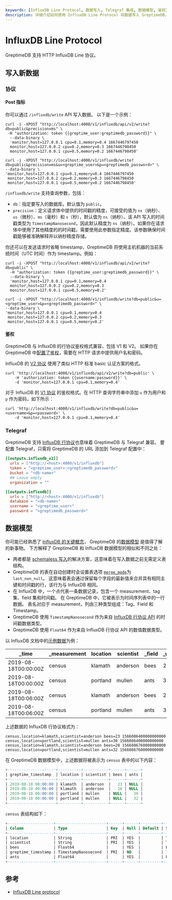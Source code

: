```yaml
---
keywords: [InfluxDB Line Protocol, 数据写入, Telegraf 集成, 数据模型, 鉴权]
description: 详细介绍如何使用 InfluxDB Line Protocol 将数据写入 GreptimeDB，包括协议、鉴权、Telegraf 集成和数据模型映射。
---
```


# InfluxDB Line Protocol

GreptimeDB 支持 HTTP InfluxDB Line 协议。

## 写入新数据

### 协议

#### Post 指标

你可以通过 `/influxdb/write` API 写入数据。
以下是一个示例：

<Tabs>

<TabItem value="InfluxDB line protocol V2" label="InfluxDB line protocol V2">

```shell
curl -i -XPOST "http://localhost:4000/v1/influxdb/api/v2/write?db=public&precision=ms" \
 -H "authorization: token {{greptime_user:greptimedb_password}}" \
  --data-binary \
  'monitor,host=127.0.0.1 cpu=0.1,memory=0.4 1667446797450
  monitor,host=127.0.0.2 cpu=0.2,memory=0.3 1667446798450
  monitor,host=127.0.0.1 cpu=0.5,memory=0.2 1667446798450'
```
</TabItem>

<TabItem value="InfluxDB line protocol V1" label="InfluxDB line protocol V1">

```shell
curl -i -XPOST "http://localhost:4000/v1/influxdb/write?db=public&precision=ms&u=<greptime_user>&p=<greptimedb_password>" \
--data-binary \
'monitor,host=127.0.0.1 cpu=0.1,memory=0.4 1667446797450
 monitor,host=127.0.0.2 cpu=0.2,memory=0.3 1667446798450
 monitor,host=127.0.0.1 cpu=0.5,memory=0.2 1667446798450'
```
</TabItem>

</Tabs>

`/influxdb/write` 支持查询参数，包括：

* `db`：指定要写入的数据库。默认值为 `public`。
* `precision`：定义请求体中提供的时间戳的精度，可接受的值为 `ns`（纳秒）、`us`（微秒）、`ms`（毫秒）和 `s`（秒），默认值为 `ns`（纳秒）。该 API 写入的时间戳类型为 `TimestampNanosecond`，因此默认精度为 `ns`（纳秒）。如果你在请求体中使用了其他精度的的时间戳，需要使用此参数指定精度。该参数确保时间戳能够被准确解释并以纳秒精度存储。

你还可以在发送请求时省略 timestamp，GreptimeDB 将使用主机机器的当前系统时间（UTC 时间）作为 timestamp。例如：

<Tabs>

<TabItem value="InfluxDB line protocol V2" label="InfluxDB line protocol V2">

```shell
curl -i -XPOST "http://localhost:4000/v1/influxdb/api/v2/write?db=public" \
  -H "authorization: token {{greptime_user:greptimedb_password}}" \
  --data-binary \
  'monitor,host=127.0.0.1 cpu=0.1,memory=0.4
  monitor,host=127.0.0.2 cpu=0.2,memory=0.3
  monitor,host=127.0.0.1 cpu=0.5,memory=0.2'
```
</TabItem>

<TabItem value="InfluxDB line protocol V1" label="InfluxDB line protocol V1">

```shell
curl -i -XPOST "http://localhost:4000/v1/influxdb/write?db=public&u=<greptime_user>&p=<greptimedb_password>" \
--data-binary \
'monitor,host=127.0.0.1 cpu=0.1,memory=0.4
 monitor,host=127.0.0.2 cpu=0.2,memory=0.3
 monitor,host=127.0.0.1 cpu=0.5,memory=0.2'
```
</TabItem>

</Tabs>

#### 鉴权

GreptimeDB 与 InfluxDB 的行协议鉴权格式兼容，包括 V1 和 V2。
如果你在 GreptimeDB 中[配置了鉴权](/user-guide/deployments-administration/authentication/overview.md)，需要在 HTTP 请求中提供用户名和密码。

<Tabs>

<TabItem value="InfluxDB line protocol V2" label="InfluxDB line protocol V2">

InfluxDB 的 [V2 协议](https://docs.influxdata.com/influxdb/v1.8/tools/api/?t=Auth+Enabled#apiv2query-http-endpoint) 使用了类似 HTTP 标准 basic 认证方案的格式。

```shell
curl 'http://localhost:4000/v1/influxdb/api/v2/write?db=public' \
    -H 'authorization: token {{username:password}}' \
    -d 'monitor,host=127.0.0.1 cpu=0.1,memory=0.4'
```

</TabItem>

<TabItem value="InfluxDB line protocol V1" label="InfluxDB line protocol V1">

对于 InfluxDB 的 [V1 协议](https://docs.influxdata.com/influxdb/v1.8/tools/api/?t=Auth+Enabled#query-string-parameters-1) 的鉴权格式。在 HTTP 查询字符串中添加 `u` 作为用户和 `p` 作为密码，如下所示：

```shell
curl 'http://localhost:4000/v1/influxdb/write?db=public&u=<username>&p=<password>' \
    -d 'monitor,host=127.0.0.1 cpu=0.1,memory=0.4'
```

</TabItem>
</Tabs>

### Telegraf

GreptimeDB 支持 [InfluxDB 行协议](../for-iot/influxdb-line-protocol.md)也意味着 GreptimeDB 与 Telegraf 兼容。
要配置 Telegraf，只需将 GreptimeDB 的 URL 添加到 Telegraf 配置中：

<Tabs>

<TabItem value="InfluxDB line protocol v2" label="InfluxDB line protocol v2">

```toml
[[outputs.influxdb_v2]]
  urls = ["http://<host>:4000/v1/influxdb"]
  token = "<greptime_user>:<greptimedb_password>"
  bucket = "<db-name>"
  ## Leave empty
  organization = ""
```

</TabItem>

<TabItem value="InfluxDB line protocol v1" label="InfluxDB line protocol v1">

```toml
[[outputs.influxdb]]
  urls = ["http://<host>:4000/v1/influxdb"]
  database = "<db-name>"
  username = "<greptime_user>"
  password = "<greptimedb_password>"
```

</TabItem>

</Tabs>

## 数据模型

你可能已经熟悉了 [InfluxDB 的关键概念](https://docs.influxdata.com/influxdb/v2/reference/key-concepts/)，
GreptimeDB 的[数据模型](/user-guide/concepts/data-model.md) 是值得了解的新事物。
下方解释了 GreptimeDB 和 InfluxDB 数据模型的相似和不同之处：

- 两者都是 [schemaless 写入](/user-guide/ingest-data/overview.md#自动生成表结构)的解决方案，这意味着在写入数据之前无需定义表结构。
- GreptimeDB 的表在自动创建时会设置表选项 [`merge_mode`](/reference/sql/create.md#创建带有-merge-模式的表)为 `last_non_null`。
  这意味着表会通过保留每个字段的最新值来合并具有相同主键和时间戳的行，该行为与 InfluxDB 相同。
- 在 InfluxDB 中，一个点代表一条数据记录，包含一个 measurement、tag 集、field 集和时间戳。
  在 GreptimeDB 中，它被表示为时间序列表中的一行数据。
  表名对应于 measurement，列由三种类型组成：Tag、Field 和 Timestamp。
- GreptimeDB 使用 `TimestampNanosecond` 作为来自 [InfluxDB 行协议 API](/user-guide/ingest-data/for-iot/influxdb-line-protocol.md) 的时间戳数据类型。
- GreptimeDB 使用 `Float64` 作为来自 InfluxDB 行协议 API 的数值数据类型。

以 InfluxDB 文档中的[示例数据](https://docs.influxdata.com/influxdb/v2/reference/key-concepts/data-elements/#sample-data)为例：

|_time|_measurement|location|scientist|_field|_value|
|---|---|---|---|---|---|
|2019-08-18T00:00:00Z|census|klamath|anderson|bees|23|
|2019-08-18T00:00:00Z|census|portland|mullen|ants|30|
|2019-08-18T00:06:00Z|census|klamath|anderson|bees|28|
|2019-08-18T00:06:00Z|census|portland|mullen|ants|32|

上述数据的 InfluxDB 行协议格式为：

```shell
census,location=klamath,scientist=anderson bees=23 1566086400000000000
census,location=portland,scientist=mullen ants=30 1566086400000000000
census,location=klamath,scientist=anderson bees=28 1566086760000000000
census,location=portland,scientist=mullen ants=32 1566086760000000000
```

在 GreptimeDB 数据模型中，上述数据将被表示为 `census` 表中的以下内容：

```sql
+---------------------+----------+-----------+------+------+
| greptime_timestamp  | location | scientist | bees | ants |
+---------------------+----------+-----------+------+------+
| 2019-08-18 00:00:00 | klamath  | anderson  |   23 | NULL |
| 2019-08-18 00:06:00 | klamath  | anderson  |   28 | NULL |
| 2019-08-18 00:00:00 | portland | mullen    | NULL |   30 |
| 2019-08-18 00:06:00 | portland | mullen    | NULL |   32 |
+---------------------+----------+-----------+------+------+
```

`census` 表结构如下：

```sql
+--------------------+----------------------+------+------+---------+---------------+
| Column             | Type                 | Key  | Null | Default | Semantic Type |
+--------------------+----------------------+------+------+---------+---------------+
| location           | String               | PRI  | YES  |         | TAG           |
| scientist          | String               | PRI  | YES  |         | TAG           |
| bees               | Float64              |      | YES  |         | FIELD         |
| greptime_timestamp | TimestampNanosecond  | PRI  | NO   |         | TIMESTAMP     |
| ants               | Float64              |      | YES  |         | FIELD         |
+--------------------+----------------------+------+------+---------+---------------+
```

## 参考

- [InfluxDB Line protocol](https://docs.influxdata.com/influxdb/v2.7/reference/syntax/line-protocol/)

